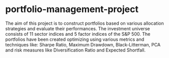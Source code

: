 # portfolio-management-project
 The aim of this project is to construct portfolios based on various allocation strategies and evaluate their performances. The investment universe consists of 11 sector indices and 5 factor indices of the S&P 500.
 The portfolios have been created optimizing using various metrics and techniques like: Sharpe Ratio, Maximum Drawdown, Black-Litterman, PCA and risk measures like Diversification Ratio and Expected Shortfall.
